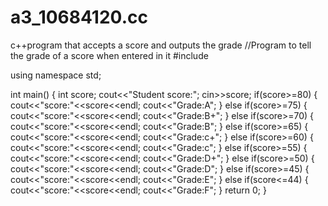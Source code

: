 # a3_10684120.cc
c++program that accepts a score and outputs the grade
//Program to tell the grade of a score when entered in it
#include<iostream>

using namespace std;

int main()
{
int score;
cout<<"Student score:";
cin>>score;
if(score>=80)
{
cout<<"score:"<<score<<endl;
cout<<"Grade:A";
}
else if(score>=75)
{
 cout<<"score:"<<score<<endl;
 cout<<"Grade:B+";
}
else if(score>=70)
{
cout<<"score:"<<score<<endl;
cout<<"Grade:B";
}
else if(score>=65)
{
cout<<"score:"<<score<<endl;
cout<<"Grade:c+";
}
else if(score>=60)
{
 cout<<"score:"<<score<<endl;
 cout<<"Grade:c";
}
else if(score>=55)
{
cout<<"score:"<<score<<endl;
cout<<"Grade:D+";
}
else if(score>=50)
{
cout<<"score:"<<score<<endl;
cout<<"Grade:D";
}
else if(score>=45)
{
 cout<<"score:"<<score<<endl;
 cout<<"Grade:E";
}
else if(score<=44)
{
cout<<"score:"<<score<<endl;
cout<<"Grade:F";
}
return 0;
}
